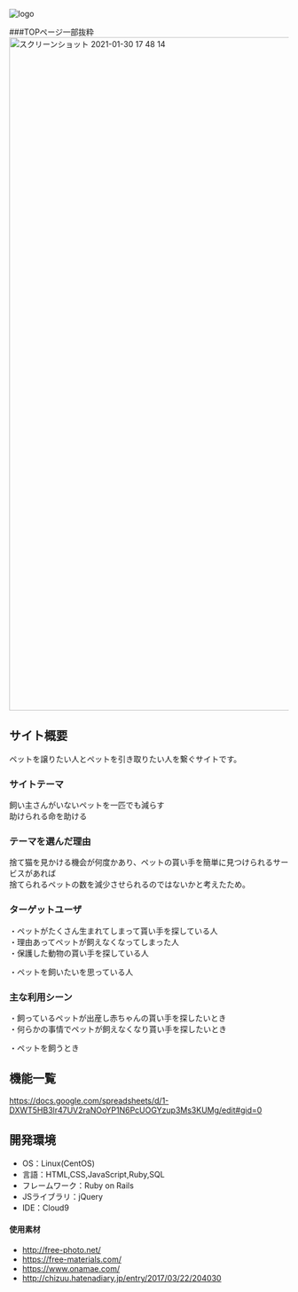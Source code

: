 ![logo](https://user-images.githubusercontent.com/66649016/106108575-c8137980-618b-11eb-836d-23e973c2bd4a.png)

###TOPページ一部抜粋
<img width="1214" alt="スクリーンショット 2021-01-30 17 48 14" src="https://user-images.githubusercontent.com/66649016/106352044-6e45b780-6323-11eb-973f-6afb3a00155b.png">  

## サイト概要
ペットを譲りたい人とペットを引き取りたい人を繋ぐサイトです。

### サイトテーマ
飼い主さんがいないペットを一匹でも減らす  
助けられる命を助ける  

### テーマを選んだ理由
捨て猫を見かける機会が何度かあり、ペットの貰い手を簡単に見つけられるサービスがあれば  
捨てられるペットの数を減少させられるのではないかと考えたため。

### ターゲットユーザ
 
・ペットがたくさん生まれてしまって貰い手を探している人  
・理由あってペットが飼えなくなってしまった人  
・保護した動物の貰い手を探している人

・ペットを飼いたいを思っている人

### 主な利用シーン
 
・飼っているペットが出産し赤ちゃんの貰い手を探したいとき  
・何らかの事情でペットが飼えなくなり貰い手を探したいとき   
 
・ペットを飼うとき

## 機能一覧
<https://docs.google.com/spreadsheets/d/1-DXWT5HB3lr47UV2raNOoYP1N6PcUOGYzup3Ms3KUMg/edit#gid=0>

## 開発環境
- OS：Linux(CentOS)
- 言語：HTML,CSS,JavaScript,Ruby,SQL
- フレームワーク：Ruby on Rails
- JSライブラリ：jQuery
- IDE：Cloud9

#### 使用素材
- http://free-photo.net/
- https://free-materials.com/
- https://www.onamae.com/  
- http://chizuu.hatenadiary.jp/entry/2017/03/22/204030
